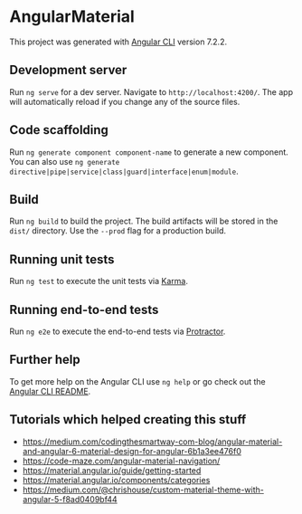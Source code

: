 # AngularMaterial

This project was generated with [Angular CLI](https://github.com/angular/angular-cli) version 7.2.2.

## Development server

Run `ng serve` for a dev server. Navigate to `http://localhost:4200/`. The app will automatically reload if you change any of the source files.

## Code scaffolding

Run `ng generate component component-name` to generate a new component. You can also use `ng generate directive|pipe|service|class|guard|interface|enum|module`.

## Build

Run `ng build` to build the project. The build artifacts will be stored in the `dist/` directory. Use the `--prod` flag for a production build.

## Running unit tests

Run `ng test` to execute the unit tests via [Karma](https://karma-runner.github.io).

## Running end-to-end tests

Run `ng e2e` to execute the end-to-end tests via [Protractor](http://www.protractortest.org/).

## Further help

To get more help on the Angular CLI use `ng help` or go check out the [Angular CLI README](https://github.com/angular/angular-cli/blob/master/README.md).

## Tutorials which helped creating this stuff
 * https://medium.com/codingthesmartway-com-blog/angular-material-and-angular-6-material-design-for-angular-6b1a3ee476f0
 * https://code-maze.com/angular-material-navigation/
 * https://material.angular.io/guide/getting-started
 * https://material.angular.io/components/categories
 * https://medium.com/@chrishouse/custom-material-theme-with-angular-5-f8ad0409bf44
